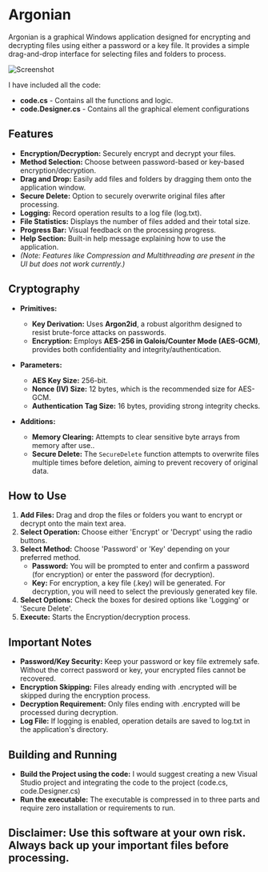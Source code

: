 # **Argonian**

Argonian is a graphical Windows application designed for encrypting and decrypting files using either a password or a key file. It provides a simple drag-and-drop interface for selecting files and folders to process.

![Screenshot](https://github.com/user-attachments/assets/4af55d60-1f6e-431c-953e-7fa714bb74ad)

I have included all the code:
* **code.cs** - Contains all the functions and logic.
* **code.Designer.cs** - Contains all the graphical element configurations

## **Features**

* **Encryption/Decryption:** Securely encrypt and decrypt your files.  
* **Method Selection:** Choose between password-based or key-based encryption/decryption.  
* **Drag and Drop:** Easily add files and folders by dragging them onto the application window.  
* **Secure Delete:** Option to securely overwrite original files after processing.  
* **Logging:** Record operation results to a log file (log.txt).  
* **File Statistics:** Displays the number of files added and their total size.  
* **Progress Bar:** Visual feedback on the processing progress.  
* **Help Section:** Built-in help message explaining how to use the application.
* *(Note: Features like Compression and Multithreading are present in the UI but does not work currently.)*

## **Cryptography**
-   **Primitives:**
    -   **Key Derivation:** Uses **Argon2id**, a robust algorithm designed to resist brute-force attacks on passwords.
    -   **Encryption:** Employs **AES-256 in Galois/Counter Mode (AES-GCM)**, provides both confidentiality and integrity/authentication.
        
-   **Parameters:**
    -   **AES Key Size:** 256-bit.
    -   **Nonce (IV) Size:** 12 bytes, which is the recommended size for AES-GCM.
    -   **Authentication Tag Size:** 16 bytes, providing strong integrity checks.
        
-   **Additions:**
    -   **Memory Clearing:** Attempts to clear sensitive byte arrays from memory after use..
    -   **Secure Delete:** The `SecureDelete` function attempts to overwrite files multiple times before deletion, aiming to prevent recovery of original data.

## **How to Use**

1. **Add Files:** Drag and drop the files or folders you want to encrypt or decrypt onto the main text area.  
2. **Select Operation:** Choose either 'Encrypt' or 'Decrypt' using the radio buttons.  
3. **Select Method:** Choose 'Password' or 'Key' depending on your preferred method.  
   * **Password:** You will be prompted to enter and confirm a password (for encryption) or enter the password (for decryption).  
   * **Key:** For encryption, a key file (.key) will be generated. For decryption, you will need to select the previously generated key file.  
4. **Select Options:** Check the boxes for desired options like 'Logging' or 'Secure Delete'.  
5. **Execute:** Starts the Encryption/decryption process.

## **Important Notes**

* **Password/Key Security:** Keep your password or key file extremely safe. Without the correct password or key, your encrypted files cannot be recovered.  
* **Encryption Skipping:** Files already ending with .encrypted will be skipped during the encryption process.  
* **Decryption Requirement:** Only files ending with .encrypted will be processed during decryption.  
* **Log File:** If logging is enabled, operation details are saved to log.txt in the application's directory.  

## **Building and Running**

* **Build the Project using the code:** I would suggest creating a new Visual Studio project and integrating the code to the project (code.cs, code.Designer.cs)
* **Run the executable:** The executable is compressed in to three parts and require zero installation or requirements to run.

## **Disclaimer:** Use this software at your own risk. Always back up your important files before processing.
